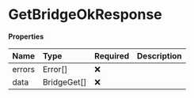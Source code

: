 # GetBridgeOkResponse

**Properties**

| Name   | Type        | Required | Description |
| :----- | :---------- | :------- | :---------- |
| errors | Error[]     | ❌       |             |
| data   | BridgeGet[] | ❌       |             |

<!-- This file was generated by liblab | https://liblab.com/ -->
